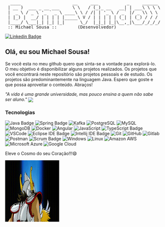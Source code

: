 <pre>
  ____                    __     ___           _     ______  
 | __ )  ___ _ __ ___     \ \   / (_)_ __   __| | ___\ \ \ \ 
 |  _ \ / _ \ '_ ` _ \ ____\ \ / /| | '_ \ / _` |/ _ \\ \ \ \
 | |_) |  __/ | | | | |_____\ V / | | | | | (_| | (_) / / / /
 |____/ \___|_| |_| |_|      \_/  |_|_| |_|\__,_|\___/_/_/_/ 
 :: Michael Sousa ::        (Desenvolvedor)
</pre>

<!--Linkedin-->
[![Linkedin Badge](https://img.shields.io/badge/-Michael%20Sousa-blue?style=flat-square&logo=Linkedin&logoColor=white&link=https://www.linkedin.com/in/michael-sousa-276b8415b/)](https://www.linkedin.com/in/michael-sousa-276b8415b/)

## Olá, eu sou Michael Sousa!
<p>
Se você esta no meu github quero que sinta-se a vontade para explorá-lo. O meu objetivo é disponibilizar alguns projetos realizados. Os projetos que você encontrará neste repositório são projetos pessoais e de estudo. Os projetos são predominantemente na linguagem Java. Espero que goste e que possa aproveitar o conteúdo. Abraços!
</p>

<i>
"A vida é uma grande universidade, mas pouco ensina a quem não sabe ser aluno."
</i>

<img align="center" src="https://github-readme-stats.vercel.app/api?username=michael-silva-de-sousa&show_icons=true&line_height=20&title_color=7A7ADB&icon_color=2234AE&text_color=D3D3D3&bg_color=0,000000,130F40">

### Tecnologias

![Java Badge](https://img.shields.io/badge/-Java-E42d2C?style=flat-square&logo=Java&logoColor=white)
![Spring Badge](https://img.shields.io/badge/-Spring-6DB33F?style=flat-square&logo=spring&logoColor=white)
![Kafka](https://img.shields.io/badge/-Apache%20Kafka-231F20?style=flat-square&logo=Apache%20Kafka&logoColor=white)
![PostgreSQL](https://img.shields.io/badge/-PostgreSQL-336791?style=flat-square&logo=postgresql)
![MySQL](https://img.shields.io/badge/-MySQL-black?style=flat-square&logo=mysql)
![MongoDB](https://img.shields.io/badge/-MongoDB-13aa52?style=flat-square&logo=mongodb&logoColor=white)
![Docker](https://img.shields.io/badge/-Docker-46a2f1?style=flat-square&logo=docker&logoColor=white)
![Angular](https://img.shields.io/badge/-Angular-DD0031?style=flat-square&logo=Angular&logoColor=white)
![JavaScript](https://img.shields.io/badge/-JavaScript-F7B93E?style=flat-square&logo=javascript&logoColor=fff)
![TypeScript Badge](https://img.shields.io/badge/-TypeScript-007ACC?style=flat-square&logo=typescript&logoColor=white)
![VSCode](https://img.shields.io/badge/-VSCode-0085D1?style=flat-square&logo=visual-studio-code&logoColor=white)
![Eclipse IDE Badge](https://img.shields.io/badge/-Eclipse%20IDE-2C2255?style=flat-square&logo=eclipse-ide&logoColor=white)
![Intellij IDE Badge](https://img.shields.io/badge/-Intellij%20IDE-000000?style=flat-square&logo=IntelliJ%20IDEA&logoColor=white)
![Git](https://img.shields.io/badge/-Git-black?style=flat-square&logo=git)
![GitHub](https://img.shields.io/badge/-GitHub-181717?style=flat-square&logo=github)
![Gitlab](https://img.shields.io/badge/-Gitlab-330F63?style=flat-square&logo=gitlab&logoColor=fff)
![Postman](https://img.shields.io/badge/-Postman-FD602F?style=flat-square&logo=postman&logoColor=white)
![Scrum Badge](https://img.shields.io/badge/-Scrum-8A9296?style=flat-square&logo=scrutinizer-ci&logoColor=white)
![Windows](https://img.shields.io/badge/-Windows-00ADEF?style=flat-square&logo=windows&logoColor=white)
![Linux](https://img.shields.io/badge/-Linux-16C60C?style=flat-square&logo=linux&logoColor=white)
![Amazon AWS](https://img.shields.io/badge/Amazon%20AWS-232F3E?style=flat-square&logo=amazon-aws)
![Microsoft Azure](https://img.shields.io/badge/Microsoft%20Azure-232F7E?style=flat-square&logo=microsoft-azure)
![Google Cloud](https://img.shields.io/badge/Google%20Cloud-black?style=flat-square&logo=google-cloud)
<p>
Eleve o Cosmo do seu Coração!!!😄
</p>

<img align="left" alt="GIF" src="https://github.com/Michael-Silva-de-Sousa/Michael-Silva-de-Sousa/blob/main/cavaleiros.gif" width="35%" height="200px" />



  
